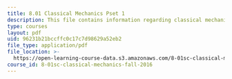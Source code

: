 ```yaml
---
title: 8.01 Classical Mechanics Pset 1
description: This file contains information regarding classical mechanics problem set 1.
type: courses
layout: pdf
uid: 96231b21bccffc0c17c7d98629a52eb2
file_type: application/pdf
file_location: >-
  https://open-learning-course-data.s3.amazonaws.com/8-01sc-classical-mechanics-fall-2016/96231b21bccffc0c17c7d98629a52eb2_MIT8_01F16_pset1_new.pdf
course_id: 8-01sc-classical-mechanics-fall-2016
---
```

